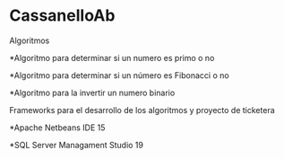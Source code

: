 # CassanelloAb
 Algoritmos
 
 *Algoritmo para determinar si un numero es primo o no
 
 *Algoritmo para determinar si un número es Fibonacci o no
 
 *Algoritmo para la invertir un numero binario
 
Frameworks para el desarrollo de los algoritmos y proyecto de ticketera
 
 *Apache Netbeans IDE 15
 
 *SQL Server Managament Studio 19
 
